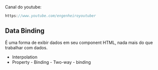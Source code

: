 Canal do youtube:

```js
https://www.youtube.com/engenheiroyoutuber
```

## Data Binding

É uma forma de exibir dados em seu component HTML, nada mais do que trabalhar
com dados.

- Interpolation
- Property - Binding - Two-way - binding
